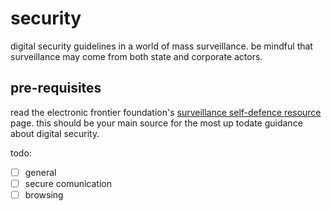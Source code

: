 # security

digital security guidelines in a world of mass surveillance.
be mindful that surveillance may come from both state and corporate actors. 

## pre-requisites

read the electronic frontier foundation's [surveillance self-defence resource](https://ssd.eff.org) page. 
this should be your main source for the most up todate guidance about digital security.

todo:
- [ ] general
- [ ] secure comunication
- [ ] browsing
